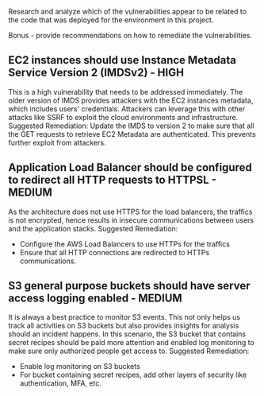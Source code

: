 Research and analyze which of the vulnerabilities appear to be related to the code that was deployed for the environment in this project.

Bonus - provide recommendations on how to remediate the vulnerabilities.

## EC2 instances should use Instance Metadata Service Version 2 (IMDSv2) - HIGH
This is a high vulnerability that needs to be addressed immediately. The older version of IMDS provides attackers with the EC2 instances metadata, which includes users' credentials. Attackers can leverage this with other attacks like SSRF to exploit the cloud environments and infrastructure.
Suggested Remediation:
Update the IMDS to version 2 to make sure that all the GET requests to retrieve EC2 Metadata are authenticated. This prevents further exploit from attackers.


## Application Load Balancer should be configured to redirect all HTTP requests to HTTPSL - MEDIUM
As the architecture does not use HTTPS for the load balancers, the traffics is not encrypted, hence results in insecure communications between 
users and the application stacks.
Suggested Remediation:
- Configure the AWS Load Balancers to use HTTPs for the traffics
- Ensure that all HTTP connections are redirected to HTTPs communications. 


## S3 general purpose buckets should have server access logging enabled - MEDIUM
It is always a best practice to monitor S3 events. This not only helps us track all activities on S3 buckets but also provides insights for analysis should an incident happens. In this scenario, the S3 bucket that contains secret recipes should be paid more attention and enabled log monitoring to make sure only authorized people get access to.
Suggested Remediation:
- Enable log monitoring on S3 buckets
- For bucket containing secret recipes, add other layers of security like authentication, MFA, etc.

